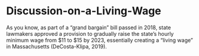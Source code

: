 # Discussion-on-a-Living-Wage
As you know, as part of a “grand bargain” bill passed in 2018, state lawmakers approved a provision to gradually raise the state’s hourly minimum wage from $11 to $15 by 2023, essentially creating a “living wage” in Massachusetts (DeCosta-Klipa, 2019). 
